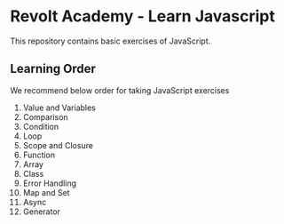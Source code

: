 # Revolt Academy - Learn Javascript

This repository contains basic exercises of JavaScript.

## Learning Order

We recommend below order for taking JavaScript exercises

1. Value and Variables
2. Comparison
3. Condition
4. Loop
5. Scope and Closure
6. Function
7. Array
8. Class
9. Error Handling
10. Map and Set
11. Async
12. Generator
